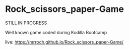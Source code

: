 # Rock_scissors_paper-Game

STILL IN PROGRESS

Well known game coded during Kodilla Bootcamp 

live: https://mrroch.github.io/Rock_scissors_paper-Game/
